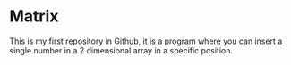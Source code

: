 # Matrix

This is my first repository in Github, it is a program where you can insert a single number in a 2 dimensional array in a specific position.

